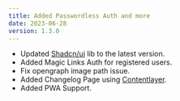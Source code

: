 ```yaml
---
title: Added Passwordless Auth and more
date: 2023-06-28
version: 1.3.0
---
```


- Updated [Shadcn/ui](https://ui.shadcn.com/) lib to the latest version.
- Added Magic Links Auth for registered users.
- Fix opengraph image path issue.
- Added Changelog Page using [Contentlayer](https://www.contentlayer.dev/).
- Added PWA Support.
